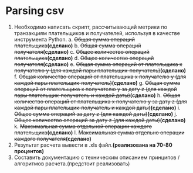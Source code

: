 # Parsing csv

1.	Необходимо написать скрипт, рассчитывающий метрики по транзакциям плательщиков и получателей, используя в качестве инструмента Python.
    a.	~~Общая сумма операций плательщика~~**(сделано)**
    b.	~~Общая сумма операций получателя~~**(сделано)**
    c.	~~Общее количество операций плательщика~~**(сделано)**
    d.	~~Общее количество операций получателя~~**(сделано)**
    e.	~~Общая сумма операций от плательщика x получателю y (для каждой пары плательщик-получатель)~~**(сделано)**
    f.	~~Общая количество операций от плательщика x получателю y (для каждой пары плательщик-получатель)~~**(сделано)**
    g.	~~Общая сумма операций от плательщика x получателю y за дату z (для каждой пары плательщик-получатель и каждой даты)~~**(сделано)**
    h.	~~Общая количество операций от плательщика x получателю y за дату z (для каждой пары плательщик-получатель и каждой даты)~~**(сделано)**
    i.	~~Общее сумма операций за дату z  (для каждой даты)~~**(сделано)**
    j.	~~Общее количество операций за дату z  (для каждой даты)~~**(сделано)**
    k.	~~Максимальная сумма отдельной операции каждого плательщика~~**(сделано)**
    l.	~~Максимальная сумма отдельно операции каждого получателя~~**(сделано)**
2.	Результат расчета вывести в .xls файл.**(реализована на 70-80 процентов)**
3.	Составить документацию с техническим описанием принципов / алгоритмов расчета.(предстоит реализовать)
